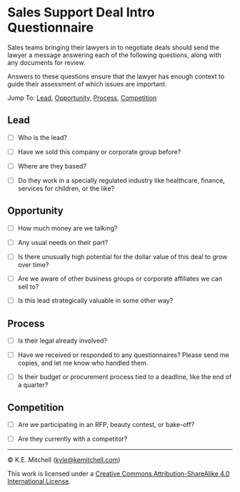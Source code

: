 # Sales Support Deal Intro Questionnaire

Sales teams bringing their lawyers in to negotiate deals should send the lawyer a message answering each of the following questions, along with any documents for review.

Answers to these questions ensure that the lawyer has enough context to guide their assessment of which issues are important.

Jump To: [Lead](#lead), [Opportunity](#opportunity), [Process](#process), [Competition](#competition)

## Lead

- [ ] Who is the lead?

- [ ] Have we sold this company or corporate group before?

- [ ] Where are they based?

- [ ] Do they work in a specially regulated industry like healthcare, finance, services for children, or the like?

## Opportunity

- [ ] How much money are we talking?

- [ ] Any usual needs on their part?

- [ ] Is there unusually high potential for the dollar value of this deal to grow over time?

- [ ] Are we aware of other business groups or corporate affiliates we can sell to?

- [ ] Is this lead strategically valuable in some other way?

## Process

- [ ] Is their legal already involved?

- [ ] Have we received or responded to any questionnaires?  Please send me copies, and let me know who handled them.

- [ ] Is their budget or procurement process tied to a deadline, like the end of a quarter?

## Competition

- [ ] Are we participating in an RFP, beauty contest, or bake-off?

- [ ] Are they currently with a competitor?

---

&copy; K.E. Mitchell (<kyle@kemitchell.com>)

This work is licensed under a [Creative Commons Attribution-ShareAlike 4.0 International License](https://creativecommons.org/licenses/by-sa/4.0/).

